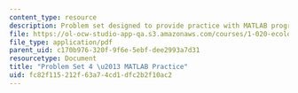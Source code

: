 ```yaml
---
content_type: resource
description: Problem set designed to provide practice with MATLAB programming.
file: https://ol-ocw-studio-app-qa.s3.amazonaws.com/courses/1-020-ecology-ii-engineering-for-sustainability-spring-2008/fc82f115212f63a74cd1dfc2b2f10ac2_assn4.pdf
file_type: application/pdf
parent_uid: c170b976-320f-9f6e-5ebf-dee2993a7d31
resourcetype: Document
title: "Problem Set 4 \u2013 MATLAB Practice"
uid: fc82f115-212f-63a7-4cd1-dfc2b2f10ac2
---
```

